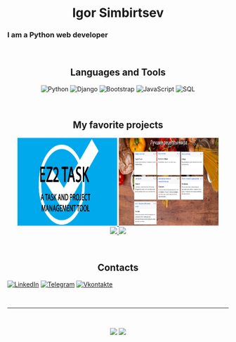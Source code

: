 <h1 align="center">Igor Simbirtsev</h1>

### I am a Python web developer
<br>

<h2 align="center">Languages and Tools</h2>
<div align="center">

![Python](https://img.shields.io/badge/PYTHON-2b5b84?style=for-the-badge&logo=python&logoColor=f8d945)
![Django](https://img.shields.io/badge/Django-004524?style=for-the-badge&logo=django&logoColor=white)
![Bootstrap](https://img.shields.io/badge/Bootstrap-7952B3?style=for-the-badge&logo=bootstrap&logoColor=white)
![JavaScript](https://img.shields.io/badge/JavaScript-FBD502?style=for-the-badge&logo=javascript&logoColor=black)
![SQL](https://img.shields.io/badge/SQL-F5F5F5?style=for-the-badge&logo=postgresql&logoColor=0047AB)

</div>

<br>

<h2 align="center">My favorite projects</h2>

[comment]: <> (<a href="https://github.com/igorsimb/ez2task" target="_blank">)

[comment]: <> (<img src="https://github.com/igorsimb/igorsimb/blob/master/assets/ez2task_logo.jpg" width="300">)

[comment]: <> (<img src="https://i.imgur.com/BthC3Sw.jpeg" alt='Лучшие рецепты мира' width='300'/><br>)

[comment]: <> (<img  src="https://github-readme-stats.vercel.app/api/pin/?username=igorsimb&repo=ez2task&theme=tokyonight" width="300"/>)

[comment]: <> (</a>)

<p align="center">
<a href="https://github.com/igorsimb/ez2task" target="_blank">  
    <img src="https://github.com/igorsimb/igorsimb/blob/master/assets/EZ2TASK_thumbnail.jpg?raw=true?raw=true" width="45%" height="200">
</a>
<a href="https://github.com/igorsimb/shag_homework_l34" target="_blank">
    <img src="https://github.com/igorsimb/igorsimb/blob/master/assets/recipes.jfif?raw=true" width="45%" height="200"><br>
</a>

<a href="https://github.com/igorsimb/ez2task" target="_blank">
<img align="" src="https://github-readme-stats.vercel.app/api/pin/?username=igorsimb&repo=ez2task&theme=tokyonight" width="45%" />
</a>

<a href="https://github.com/igorsimb/shag_homework_l34" target="_blank">
 <img align="" src="https://github-readme-stats.vercel.app/api/pin/?username=igorsimb&repo=shag_homework_l34&theme=tokyonight " width="45%" />
</a>
</p>

[comment]: <> ([![Readme Card]&#40;https://github-readme-stats.vercel.app/api/pin/?username=igorsimb&repo=shag_homework_l34&theme=dark&#41;]&#40;https://github.com/anuraghazra/github-readme-stats&#41;)

<br>

<h2 align="center">Contacts</h2>

[![LinkedIn](https://img.shields.io/badge/-LinkedIn-090909?style=for-the-badge&logo=linkedin&logoColor=27A0D9)](https://www.linkedin.com/in/igor-simbirtsev/)
[![Telegram](https://img.shields.io/badge/-Telegram-090909?style=for-the-badge&logo=telegram&logoColor=27A0D9)](https://t.me/igorsimb)
[![Vkontakte](https://img.shields.io/badge/-Vkontakte-090909?style=for-the-badge&logo=vk&logoColor=27A0D9)](https://vk.com/igor_simbirtsev)

[comment]: <> (https://github.com/anuraghazra/github-readme-stats)

[comment]: <> (![Anurag's GitHub stats]&#40;https://github-readme-stats.vercel.app/api?username=igorsimb&count_private=true&show_icons=true&theme=dark&#41;)

[comment]: <> (![Top Langs]&#40;https://github-readme-stats.vercel.app/api/top-langs/?username=igorsimb&layout=compact&theme=dark&#41;)

<br>

---

<br>

<p align="center">
<img src="https://github-readme-stats.vercel.app/api?username=igorsimb&theme=dark&show_icons=true" width="45%"/>
<img src="https://github-readme-stats.vercel.app/api/top-langs/?username=igorsimb&layout=compact&theme=dark" width="45%" />
</p>